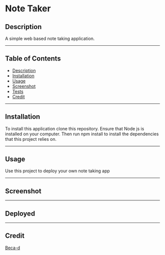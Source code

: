 # Note Taker

## Description 

A simple web based note taking application.

---

## Table of Contents

* [Description](#description)
* [Installation](#installation)
* [Usage](#usage)
* [Screenshot](#screenshot)
* [Tests](#tests)
* [Credit](#credit)

---

## Installation

To install this application clone this repository. Ensure that Node js is installed on your computer. Then run npm install to install the dependencies that this project relies on.

---

## Usage

Use this project to deploy your own note taking app

---

## Screenshot 

---

## Deployed

---

## Credit

[Beca-d](https://github.com/Beca-d)